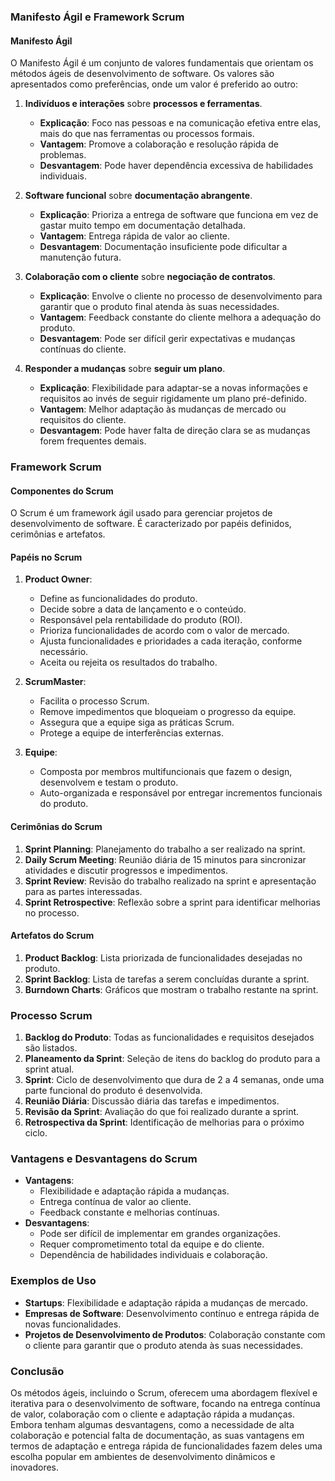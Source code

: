 ### Manifesto Ágil e Framework Scrum

#### **Manifesto Ágil**
O Manifesto Ágil é um conjunto de valores fundamentais que orientam os métodos ágeis de desenvolvimento de software. Os valores são apresentados como preferências, onde um valor é preferido ao outro:

1. **Indivíduos e interações** sobre **processos e ferramentas**.
   - **Explicação**: Foco nas pessoas e na comunicação efetiva entre elas, mais do que nas ferramentas ou processos formais.
   - **Vantagem**: Promove a colaboração e resolução rápida de problemas.
   - **Desvantagem**: Pode haver dependência excessiva de habilidades individuais.

2. **Software funcional** sobre **documentação abrangente**.
   - **Explicação**: Prioriza a entrega de software que funciona em vez de gastar muito tempo em documentação detalhada.
   - **Vantagem**: Entrega rápida de valor ao cliente.
   - **Desvantagem**: Documentação insuficiente pode dificultar a manutenção futura.

3. **Colaboração com o cliente** sobre **negociação de contratos**.
   - **Explicação**: Envolve o cliente no processo de desenvolvimento para garantir que o produto final atenda às suas necessidades.
   - **Vantagem**: Feedback constante do cliente melhora a adequação do produto.
   - **Desvantagem**: Pode ser difícil gerir expectativas e mudanças contínuas do cliente.

4. **Responder a mudanças** sobre **seguir um plano**.
   - **Explicação**: Flexibilidade para adaptar-se a novas informações e requisitos ao invés de seguir rigidamente um plano pré-definido.
   - **Vantagem**: Melhor adaptação às mudanças de mercado ou requisitos do cliente.
   - **Desvantagem**: Pode haver falta de direção clara se as mudanças forem frequentes demais.

### Framework Scrum

#### **Componentes do Scrum**
O Scrum é um framework ágil usado para gerenciar projetos de desenvolvimento de software. É caracterizado por papéis definidos, cerimônias e artefatos.

#### **Papéis no Scrum**
1. **Product Owner**:
   - Define as funcionalidades do produto.
   - Decide sobre a data de lançamento e o conteúdo.
   - Responsável pela rentabilidade do produto (ROI).
   - Prioriza funcionalidades de acordo com o valor de mercado.
   - Ajusta funcionalidades e prioridades a cada iteração, conforme necessário.
   - Aceita ou rejeita os resultados do trabalho.

2. **ScrumMaster**:
   - Facilita o processo Scrum.
   - Remove impedimentos que bloqueiam o progresso da equipe.
   - Assegura que a equipe siga as práticas Scrum.
   - Protege a equipe de interferências externas.

3. **Equipe**:
   - Composta por membros multifuncionais que fazem o design, desenvolvem e testam o produto.
   - Auto-organizada e responsável por entregar incrementos funcionais do produto.

#### **Cerimônias do Scrum**
1. **Sprint Planning**: Planejamento do trabalho a ser realizado na sprint.
2. **Daily Scrum Meeting**: Reunião diária de 15 minutos para sincronizar atividades e discutir progressos e impedimentos.
3. **Sprint Review**: Revisão do trabalho realizado na sprint e apresentação para as partes interessadas.
4. **Sprint Retrospective**: Reflexão sobre a sprint para identificar melhorias no processo.

#### **Artefatos do Scrum**
1. **Product Backlog**: Lista priorizada de funcionalidades desejadas no produto.
2. **Sprint Backlog**: Lista de tarefas a serem concluídas durante a sprint.
3. **Burndown Charts**: Gráficos que mostram o trabalho restante na sprint.

### Processo Scrum
1. **Backlog do Produto**: Todas as funcionalidades e requisitos desejados são listados.
2. **Planeamento da Sprint**: Seleção de itens do backlog do produto para a sprint atual.
3. **Sprint**: Ciclo de desenvolvimento que dura de 2 a 4 semanas, onde uma parte funcional do produto é desenvolvida.
4. **Reunião Diária**: Discussão diária das tarefas e impedimentos.
5. **Revisão da Sprint**: Avaliação do que foi realizado durante a sprint.
6. **Retrospectiva da Sprint**: Identificação de melhorias para o próximo ciclo.

### Vantagens e Desvantagens do Scrum
- **Vantagens**:
  - Flexibilidade e adaptação rápida a mudanças.
  - Entrega contínua de valor ao cliente.
  - Feedback constante e melhorias contínuas.
- **Desvantagens**:
  - Pode ser difícil de implementar em grandes organizações.
  - Requer comprometimento total da equipe e do cliente.
  - Dependência de habilidades individuais e colaboração.

### Exemplos de Uso
- **Startups**: Flexibilidade e adaptação rápida a mudanças de mercado.
- **Empresas de Software**: Desenvolvimento contínuo e entrega rápida de novas funcionalidades.
- **Projetos de Desenvolvimento de Produtos**: Colaboração constante com o cliente para garantir que o produto atenda às suas necessidades.

### Conclusão
Os métodos ágeis, incluindo o Scrum, oferecem uma abordagem flexível e iterativa para o desenvolvimento de software, focando na entrega contínua de valor, colaboração com o cliente e adaptação rápida a mudanças. Embora tenham algumas desvantagens, como a necessidade de alta colaboração e potencial falta de documentação, as suas vantagens em termos de adaptação e entrega rápida de funcionalidades fazem deles uma escolha popular em ambientes de desenvolvimento dinâmicos e inovadores.

